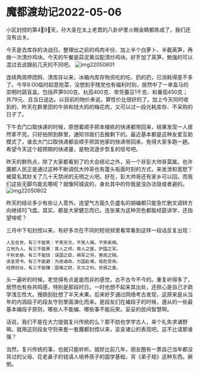 # 魔都渡劫记2022-05-06

小区封控的第4⃣️9⃣️天，孙大圣在太上老君的八卦炉里火眼金睛都练成了，我们还没有出关。

今天是去库存的决战日。整理出之前的鸡肉半份、加上半个白萝卜、半截莴笋，再做一次清炒鸡块。今天的午餐是蒜泥黄瓜配清炒鸡块。好歹加了莴笋，勉强的可以混过去说跟前几天的不同吧。
<img decoding="async" src="https://i0.wp.com/s2.loli.net/2022/05/06/dqtsr21yGQKT9F8.jpg?w=640&#038;ssl=1" alt="img22050601" data-recalc-dims="1" />

连续两周停团购、清库存以来，冰箱内库存物资吃的吃、扔的扔，已消耗得差不多了。今早8:00临时起意抢菜，没想到手残党也有福利时刻，居然中了一单盒马的崇明时蔬盲盒。包括芦笋500克、杭茄400克、带壳蚕豆1千克、和番茄450克；共79元、且当日送达。以目前的物价来说，算性价比很好的了。加上今天同时收到的、昨天在群里团的牛排和钱大妈的梅花肉，又可以过一段光耗库存、不采购的日子了。

下午去门口取快递的时候，原想着顺手把本楼栋的快递都带回来，结果发现一人居然拿不完。只好拍照到群里，通知邻居们去搬剩下的。最近基本都是这种友爱互助模式了，谁去大门口取快递都会顺手把其他家的快递带回来，免得大家多跑一趟。希望今天这个超预期的快递量，是物流逐步恢复的信号吧。

昨天的群热点，除了大家都看到了的大会结论之外，另一个非彭大帅哥莫属。也许魔都人民正是通过这种不断调侃大帅哥也有蓬头垢面时刻的方式，来发泄和宽慰下被莫名其妙关了几十天禁闭的无明之火吧。好在，彭大帅哥还有家乡可以回。而我们这些无脚鸟能去哪呢？就像阿城说的，身处其中的你我是没办法隐或者避的。
<img decoding="async" src="https://i0.wp.com/s2.loli.net/2022/05/06/x9H1D6YjEeiGUfM.jpg?w=640&#038;ssl=1" alt="img22050602" data-recalc-dims="1" />

昨天的结论多少有些让人意外。连望气方面久负盛名的胡编都只能急忙删文调转方向继续叼飞盘。其实，都是大家健忘而已。连张某为这种货色都能经筵讲学，还指望啥呢？

三月中下旬封控以来，有好多次在不同的短视频里看常看到这样一段话反复出现：

    人生在世，有三不能笑：不笑天灾，不笑人祸，不笑疾病。
    立地为人，有三不能黑：育人之师，救人之医，护国之军。
    千秋史册，有三不能饶：误国之臣，祸军之将，害民之贼。
    读圣贤书，有三不能避：为民请命，为国赴难，临危受命。
    经商创业，有三不能赚：国难之财，天灾之利，贫弱之食。

头一遍听的时候，老觉得有点是是而非的感觉，古不古今不今的。重复听得多了，居然也有些共鸣感，特别是那段时日。一时也想不起来其出处，还担心是自己才疏学浅忘性大。搜肠刮肚想了半天未果。后来好歹通过网络考古发现，这原来是从当年的内涵段子的段友守则里面演化而来。是段友们在编段子的时候，遵从的一些最基本编段子原则，哪些人不能编、哪些事不能玩笑。妥妥的民间智慧啊。

话说，我们不是在大力提倡复兴传统的么？那不妨也学学古人，来个礼失求诸野嘛。就用这则段友守则来套一套魔都封控以来，衮衮诸公的表现吧。这不比请那谁强？

当然，复兴传统的事，也就只能听听。就好比前几年，朋友圈有一票自己当年都没背过的父母、花老鼻子的钱请人培养孩子的国学基础，背《弟子规》这种东西。厥倒。

